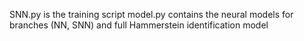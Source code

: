 SNN.py is the training script
model.py contains the neural models for branches (NN, SNN) and full Hammerstein identification model

